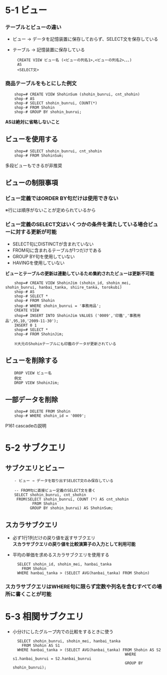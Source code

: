 # 5-1 ビュー
### テーブルとビューの違い
- ビュー → データを記憶装置に保存しておらず、SELECT文を保存している
- テーブル → 記憶装置に保存している

        CREATE VIEW ビュー名 (<ビューの列名1>,<ビューの列名2>、、、)
        AS
        <SELECT文>

### 商品テーブルをもとにした例文
        shop=# CREATE VIEW ShohinSum (shohin_bunrui, cnt_shohin)
        shop-# AS
        shop-# SELECT shohin_bunrui, COUNT(*)
        shop-# FROM Shohin
        shop-# GROUP BY shohin_bunrui;

**ASは絶対に省略しないこと**

## ビューを使用する
        shop=# SELECT shohin_bunrui, cnt_shohin
        shop-# FROM ShohinSum;

多段ビューもできるが非推奨

## ビューの制限事項
### ビュー定義ではORDER BY句だけは使用できない  
※行には順序がないことが定められているから
### ビュー定義のSELECT文はいくつかの条件を満たしている場合ビューに対する更新が可能
- SELECT句にDISTINCTが含まれていない
- FROM句に含まれるテーブルが1つだけである
- GROUP BY句を使用していない
- HAVINGを使用していない

**ビューとテーブルの更新は連動しているため集約されたビューは更新不可能**

        shop=# CREATE VIEW ShohinJim (shohin_id, shohin_mei, shohin_bunrui, hanbai_tanka, shiire_tanka, torokubi)
        shop-# AS
        shop-# SELECT *
        shop-# FROM Shohin
        shop-# WHERE shohin_bunrui = '事務用品';
        CREATE VIEW
        shop=# INSERT INTO ShohinJim VALUES ('0009','印鑑','事務用品',95,10,'2009-11-30');
        INSERT 0 1
        shop=# SELECT *
        shop-# FROM ShohinJim;

        ※大元のShohinテーブルにも印鑑のデータが更新されている

## ビューを削除する
        DROP VIEW ビュー名
        例文
        DROP VIEW ShohinJim;

## 一部データを削除
        shop=# DELETE FROM Shohin
        shop-# WHERE shohin_id = '0009';

P161 cascadeの説明

# 5-2 サブクエリ

## サブクエリとビュー
        - ビュー → データを取り出すSELECT文のみ保存している
        
        -- FROM句に直接ビュー定義のSELECT文を書く
        SELECT shohin_bunrui, cnt_shohin
         FROM(SELECT shohin_bunrui, COUNT (*) AS cnt_shohin
                FROM Shohin
               GROUP BY shohin_bunrui) AS ShohinSum;

## スカラサブクエリ
- 必ず1行1列だけの戻り値を返すサブクエリ  
**スカラサブクエリの戻り値を比較演算子の入力として利用可能**
- 平均の単価を求めるスカラサブクエリを使用する

        SELECT shohin_id, shohin_mei, hanbai_tanka
          FROM Shohin
        WHERE hanbai_tanka > (SELECT AVG(hanbai_tanka) FROM Shohin)

### スカラサブクエリはWHERE句に限らず定数や列名を含むすべての場所に書くことが可能

# 5-3 相関サブクエリ
- 小分けにしたグループ内での比較をするときに使う

        SELECT shohin_bunrui, shohin_mei, hanbai_tanka
          FROM Shohin AS S1
        WHERE hanbai_tanka > (SELECT AVG(hanbai_tanka) FROM Shohin AS S2
                                                        WHERE s1.hanbai_bunrui = S2.hanbai_bunrui
                                                        GROUP BY shohin_bunrui);
